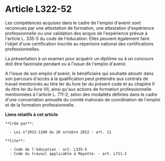 # Article L322-52

Les compétences acquises dans le cadre de l'emploi d'avenir sont reconnues par une attestation de formation, une attestation
d'expérience professionnelle ou une validation des acquis de l'expérience prévue à l'article L. 335-5 du code de l'éducation.
Elles peuvent également faire l'objet d'une certification inscrite au répertoire national des certifications
professionnelles. 

La présentation à un examen pour acquérir un diplôme ou à un concours doit être favorisée pendant ou à l'issue de l'emploi
d'avenir. 

A l'issue de son emploi d'avenir, le bénéficiaire qui souhaite aboutir dans son parcours d'accès à la qualification peut
prétendre aux contrats de travail mentionnés au titre Ier du livre Ier du présent code et au chapitre II du titre Ier du
livre VII, ainsi qu'aux actions de formation professionnelle mentionnées à l'article L. 711-2, selon des modalités définies
dans le cadre d'une concertation annuelle du comité mahorais de coordination de l'emploi et de la formation professionnelle.

**Liens relatifs à cet article**

	**Créé par**:

	  - Loi n°2012-1189 du 26 octobre 2012 - art. 11

	**Cite**:

	  - Code de l'éducation - art. L335-5
	  - Code du travail applicable à Mayotte. - art. L711-2
